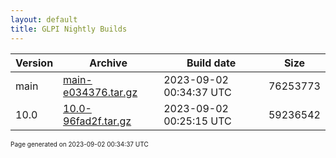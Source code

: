 ```yaml
---
layout: default
title: GLPI Nightly Builds
---
```


Version|Archive|Build date|Size
---|---|---|---
main|[main-e034376.tar.gz](main-e034376.tar.gz)|2023-09-02 00:34:37 UTC|76253773
10.0|[10.0-96fad2f.tar.gz](10.0-96fad2f.tar.gz)|2023-09-02 00:25:15 UTC|59236542

<font size="1">Page generated on 2023-09-02 00:34:37 UTC</font>
